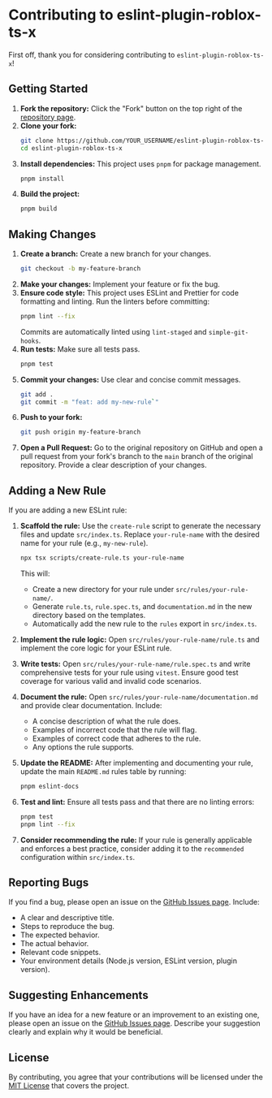# Contributing to eslint-plugin-roblox-ts-x

First off, thank you for considering contributing to `eslint-plugin-roblox-ts-x`!

## Getting Started

1.  **Fork the repository:** Click the "Fork" button on the top right of the [repository page](https://github.com/christopher-buss/eslint-plugin-roblox-ts-x).
2.  **Clone your fork:**
    ```bash
    git clone https://github.com/YOUR_USERNAME/eslint-plugin-roblox-ts-x.git
    cd eslint-plugin-roblox-ts-x
    ```
3.  **Install dependencies:** This project uses `pnpm` for package management.
    ```bash
    pnpm install
    ```
4.  **Build the project:**
    ```bash
    pnpm build
    ```

## Making Changes

1.  **Create a branch:** Create a new branch for your changes.
    ```bash
    git checkout -b my-feature-branch
    ```
2.  **Make your changes:** Implement your feature or fix the bug.
3.  **Ensure code style:** This project uses ESLint and Prettier for code formatting and linting. Run the linters before committing:
    ```bash
    pnpm lint --fix
    ```
    Commits are automatically linted using `lint-staged` and `simple-git-hooks`.
4.  **Run tests:** Make sure all tests pass.
    ```bash
    pnpm test
    ```
5.  **Commit your changes:** Use clear and concise commit messages.
    ```bash
    git add .
    git commit -m "feat: add my-new-rule`"
    ```
6.  **Push to your fork:**
    ```bash
    git push origin my-feature-branch
    ```
7.  **Open a Pull Request:** Go to the original repository on GitHub and open a pull request from your fork's branch to the `main` branch of the original repository. Provide a clear description of your changes.

## Adding a New Rule

If you are adding a new ESLint rule:

1.  **Scaffold the rule:** Use the `create-rule` script to generate the necessary files and update `src/index.ts`. Replace `your-rule-name` with the desired name for your rule (e.g., `my-new-rule`).
    ```bash
    npx tsx scripts/create-rule.ts your-rule-name
    ```
    This will:
    *   Create a new directory for your rule under `src/rules/your-rule-name/`.
    *   Generate `rule.ts`, `rule.spec.ts`, and `documentation.md` in the new directory based on the templates.
    *   Automatically add the new rule to the `rules` export in `src/index.ts`.

2.  **Implement the rule logic:** Open `src/rules/your-rule-name/rule.ts` and implement the core logic for your ESLint rule.
3.  **Write tests:** Open `src/rules/your-rule-name/rule.spec.ts` and write comprehensive tests for your rule using `vitest`. Ensure good test coverage for various valid and invalid code scenarios.
4.  **Document the rule:** Open `src/rules/your-rule-name/documentation.md` and provide clear documentation. Include:
    *   A concise description of what the rule does.
    *   Examples of incorrect code that the rule will flag.
    *   Examples of correct code that adheres to the rule.
    *   Any options the rule supports.
5.  **Update the README:** After implementing and documenting your rule, update the main `README.md` rules table by running:
    ```bash
    pnpm eslint-docs
    ```
6.  **Test and lint:** Ensure all tests pass and that there are no linting errors:
    ```bash
    pnpm test
    pnpm lint --fix
    ```
7.  **Consider recommending the rule:** If your rule is generally applicable and enforces a best practice, consider adding it to the `recommended` configuration within `src/index.ts`.

## Reporting Bugs

If you find a bug, please open an issue on the [GitHub Issues page](https://github.com/christopher-buss/eslint-plugin-roblox-ts-x/issues). Include:

*   A clear and descriptive title.
*   Steps to reproduce the bug.
*   The expected behavior.
*   The actual behavior.
*   Relevant code snippets.
*   Your environment details (Node.js version, ESLint version, plugin version).

## Suggesting Enhancements

If you have an idea for a new feature or an improvement to an existing one, please open an issue on the [GitHub Issues page](https://github.com/christopher-buss/eslint-plugin-roblox-ts-x/issues). Describe your suggestion clearly and explain why it would be beneficial.

## License

By contributing, you agree that your contributions will be licensed under the [MIT License](./LICENSE.md) that covers the project.

